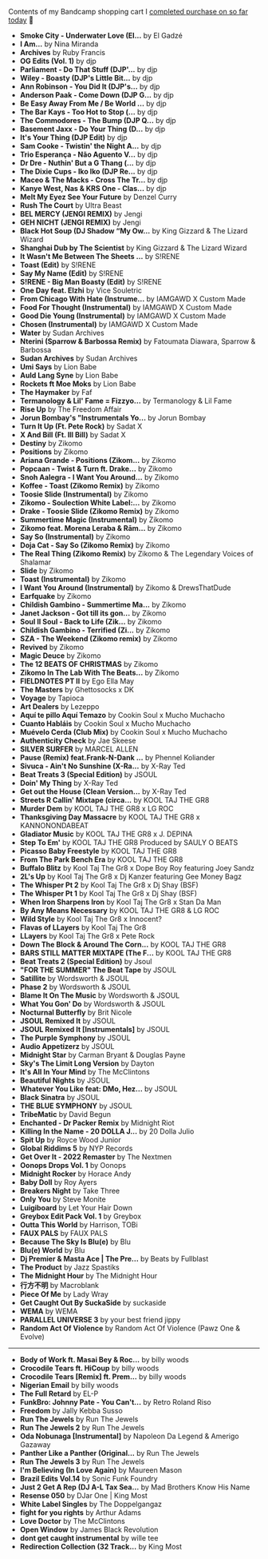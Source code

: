 Contents of my Bandcamp shopping cart I [completed purchase on so far today](https://daily.bandcamp.com/features/bandcamp-fridays-update) 🤯

* **Smoke City - Underwater Love (El...** by El Gadzé
* **I Am...** by Nina Miranda
* **Archives** by Ruby Francis
* **OG Edits (Vol. 1)** by djp
* **Parliament - Do That Stuff (DJP'...** by djp
* **Wiley - Boasty (DJP's Little Bit...** by djp
* **Ann Robinson - You Did It (DJP's...** by djp
* **Anderson Paak - Come Down (DJP G...** by djp
* **Be Easy Away From Me / Be World ...** by djp
* **The Bar Kays - Too Hot to Stop (...** by djp
* **The Commodores - The Bump (DJP Q...** by djp
* **Basement Jaxx - Do Your Thing (D...** by djp
* **It's Your Thing (DJP Edit)** by djp
* **Sam Cooke - Twistin' the Night A...** by djp
* **Trio Esperança - Não Aguento V...** by djp
* **Dr Dre - Nuthin' But a G Thang (...** by djp
* **The Dixie Cups - Iko Iko (DJP Re...** by djp
* **Maceo & The Macks - Cross The Tr...** by djp
* **Kanye West, Nas & KRS One - Clas...** by djp
* **Melt My Eyez See Your Future** by Denzel Curry
* **Rush The Court** by Ultra Beast
* **BEL MERCY (JENGI REMIX)** by Jengi
* **GEH NICHT (JENGI REMIX)** by Jengi
* **Black Hot Soup (DJ Shadow “My Ow...** by King Gizzard & The Lizard Wizard
* **Shanghai Dub by The Scientist** by King Gizzard & The Lizard Wizard
* **It Wasn't Me Between The Sheets ...** by S!RENE
* **Toast (Edit)** by S!RENE
* **Say My Name (Edit)** by S!RENE
* **S!RENE - Big Man Boasty (Edit)** by S!RENE
* **One Day feat. Elzhi** by Vice Souletric
* **From Chicago With Hate (Instrume...** by IAMGAWD X Custom Made
* **Food For Thought (Instrumental)** by IAMGAWD X Custom Made
* **Good Die Young (Instrumental)** by IAMGAWD X Custom Made
* **Chosen (Instrumental)** by IAMGAWD X Custom Made
* **Water** by Sudan Archives
* **Nterini (Sparrow & Barbossa Remix)** by Fatoumata Diawara, Sparrow & Barbossa
* **Sudan Archives** by Sudan Archives
* **Umi Says** by Lion Babe
* **Auld Lang Syne** by Lion Babe
* **Rockets ft Moe Moks** by Lion Babe
* **The Haymaker** by Faf
* **Termanology & Lil' Fame = Fizzyo...** by Termanology & Lil Fame
* **Rise Up** by The Freedom Affair
* **Jorun Bombay's "Instrumentals Yo...** by Jorun Bombay
* **Turn It Up (Ft. Pete Rock)** by Sadat X
* **X And Bill (Ft. Ill Bill)** by Sadat X
* **Destiny** by Zikomo
* **Positions** by Zikomo
* **Ariana Grande - Positions (Zikom...** by Zikomo
* **Popcaan - Twist & Turn ft. Drake...** by Zikomo
* **Snoh Aalegra - I Want You Around...** by Zikomo
* **Koffee - Toast (Zikomo Remix)** by Zikomo
* **Toosie Slide (Instrumental)** by Zikomo
* **Zikomo - Soulection White Label:...** by Zikomo
* **Drake - Toosie Slide (Zikomo Remix)** by Zikomo
* **Summertime Magic (Instrumental)** by Zikomo
* **Zikomo feat. Morena Leraba & Rām...** by Zikomo
* **Say So (Instrumental)** by Zikomo
* **Doja Cat - Say So (Zikomo Remix)** by Zikomo
* **The Real Thing (Zikomo Remix)** by Zikomo & The Legendary Voices of Shalamar
* **Slide** by Zikomo
* **Toast (Instrumental)** by Zikomo
* **I Want You Around (Instrumental)** by Zikomo & DrewsThatDude
* **Earfquake** by Zikomo
* **Childish Gambino - Summertime Ma...** by Zikomo
* **Janet Jackson - Got till its gon...** by Zikomo
* **Soul II Soul - Back to Life (Zik...** by Zikomo
* **Childish Gambino - Terrified (Zi...** by Zikomo
* **SZA - The Weekend (Zikomo remix)** by Zikomo
* **Revived** by Zikomo
* **Magic Deuce** by Zikomo
* **The 12 BEATS OF CHRISTMAS** by Zikomo
* **Zikomo In The Lab With The Beats...** by Zikomo
* **FIELDNOTES PT II** by Ego Ella May
* **The Masters** by Ghettosocks x DK
* **Voyage** by Tapioca
* **Art Dealers** by Lezeppo
* **Aquí te pillo Aquí Temazo** by Cookin Soul x Mucho Muchacho
* **Cuanto Habláis** by Cookin Soul x Mucho Muchacho
* **Muévelo Cerda (Club Mix)** by Cookin Soul x Mucho Muchacho
* **Authenticity Check** by Jae Skeese
* **SILVER SURFER** by MARCEL ALLEN
* **Pause (Remix) feat.Frank-N-Dank ...** by Phennel Koliander
* **Sivuca - Ain't No Sunshine (X-Ra...** by X-Ray Ted
* **Beat Treats 3 (Special Edition)** by JSOUL
* **Doin' My Thing** by X-Ray Ted
* **Get out the House (Clean Version...** by X-Ray Ted
* **Streets R Callin' Mixtape (circa...** by KOOL TAJ THE GR8
* **Murder Dem** by KOOL TAJ THE GR8 x LG ROC
* **Thanksgiving Day Massacre** by KOOL TAJ THE GR8 x KANNONONDABEAT
* **Gladiator Music** by KOOL TAJ THE GR8 x J. DEPINA
* **Step To Em'** by KOOL TAJ THE GR8 Produced by SAULY O BEATS
* **Picasso Baby Freestyle** by KOOL TAJ THE GR8
* **From The Park Bench Era** by KOOL TAJ THE GR8
* **Buffalo Blitz** by Kool Taj The Gr8 x Dope Boy Roy featuring Joey Sandz
* **2L's Up** by Kool Taj The Gr8 x Dj Kanzer featuring Gee Money Bagz
* **The Whisper Pt 2** by Kool Taj The Gr8 x Dj Shay (BSF)
* **The Whisper Pt 1** by Kool Taj The Gr8 x Dj Shay (BSF)
* **When Iron Sharpens Iron** by Kool Taj The Gr8 x Stan Da Man
* **By Any Means Necessary** by KOOL TAJ THE GR8 & LG ROC
* **Wild Style** by Kool Taj The Gr8 x Innocent?
* **Flavas of LLayers** by Kool Taj The Gr8
* **LLayers** by Kool Taj The Gr8 x Pete Rock
* **Down The Block & Around The Corn...** by KOOL TAJ THE GR8
* **BARS STILL MATTER MIXTAPE (The F...** by KOOL TAJ THE GR8
* **Beat Treats 2 (Special Edition)** by Jsoul
* **"FOR THE SUMMER" The Beat Tape** by JSOUL
* **Satillite** by Wordsworth & JSOUL
* **Phase 2** by Wordsworth & JSOUL
* **Blame It On The Music** by Wordsworth & JSOUL
* **What You Gon' Do** by Wordsworth & JSOUL
* **Nocturnal Butterfly** by Brit Nicole
* **JSOUL Remixed It** by JSOUL
* **JSOUL Remixed It \[Instrumentals\]** by JSOUL
* **The Purple Symphony** by JSOUL
* **Audio Appetizerz** by JSOUL
* **Midnight Star** by Carman Bryant & Douglas Payne
* **Sky's The Limit Long Version** by Dayton
* **It's All In Your Mind** by The McClintons
* **Beautiful Nights** by JSOUL
* **Whatever You Like feat: DMo, Hez...** by JSOUL
* **Black Sinatra** by JSOUL
* **THE BLUE SYMPHONY** by JSOUL
* **TribeMatic** by David Begun
* **Enchanted - Dr Packer Remix** by Midnight Riot
* **Killing In the Name - 20 DOLLA J...** by 20 Dolla Julio
* **Spit Up** by Royce Wood Junior
* **Global Riddims 5** by NYP Records
* **Get Over It - 2022 Remaster** by The Nextmen
* **Oonops Drops Vol. 1** by Oonops
* **Midnight Rocker** by Horace Andy
* **Baby Doll** by Roy Ayers
* **Breakers Night** by Take Three
* **Only You** by Steve Monite
* **Luigiboard** by Let Your Hair Down
* **Greybox Edit Pack Vol. 1** by Greybox
* **Outta This World** by Harrison, TOBi
* **FAUX PALS** by FAUX PALS
* **Because The Sky Is Blu(e)** by Blu
* **Blu(e) World** by Blu
* **Dj Premier & Masta Ace | The Pre...** by Beats by Fullblast
* **The Product** by Jazz Spastiks
* **The Midnight Hour** by The Midnight Hour
* **行方不明** by Macroblank
* **Piece Of Me** by Lady Wray
* **Get Caught Out By SuckaSide** by suckaside
* **WEMA** by WEMA
* **PARALLEL UNIVERSE 3** by your best friend jippy
* **Random Act Of Violence** by Random Act Of Violence (Pawz One & Evolve)
---
* **Body of Work ft. Masai Bey & Roc...** by billy woods
* **Crocodile Tears ft. HiCoup** by billy woods
* **Crocodile Tears \[Remix\] ft. Prem...** by billy woods
* **Nigerian Email** by billy woods
* **The Full Retard** by EL-P
* **FunkBro: Johnny Pate - You Can't...** by Retro Roland Riso
* **Freedom** by Jally Kebba Susso
* **Run The Jewels** by Run The Jewels
* **Run The Jewels 2** by Run The Jewels
* **Oda Nobunaga \[Instrumental\]** by Napoleon Da Legend & Amerigo Gazaway
* **Panther Like a Panther (Original...** by Run The Jewels
* **Run The Jewels 3** by Run The Jewels
* **I'm Believing (In Love Again)** by Maureen Mason
* **Brazil Edits Vol.14** by Sonic Funk Foundry
* **Just 2 Get A Rep (DJ A-L Tax Sea...** by Mad Brothers Know His Name
* **Resense 050** by DJar One | King Most
* **White Label Singles** by The Doppelgangaz
* **fight for you rights** by Arthur Adams
* **Love Doctor** by The McClintons
* **Open Window** by James Black Revolution
* **dont get caught instrumental** by wille tee
* **Redirection Collection (32 Track...** by King Most
